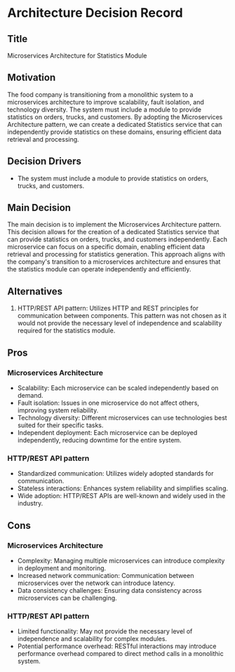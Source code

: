 # Architecture Decision Record

## Title
Microservices Architecture for Statistics Module

## Motivation
The food company is transitioning from a monolithic system to a microservices architecture to improve scalability, fault isolation, and technology diversity. The system must include a module to provide statistics on orders, trucks, and customers. By adopting the Microservices Architecture pattern, we can create a dedicated Statistics service that can independently provide statistics on these domains, ensuring efficient data retrieval and processing.

## Decision Drivers
- The system must include a module to provide statistics on orders, trucks, and customers.

## Main Decision
The main decision is to implement the Microservices Architecture pattern. This decision allows for the creation of a dedicated Statistics service that can provide statistics on orders, trucks, and customers independently. Each microservice can focus on a specific domain, enabling efficient data retrieval and processing for statistics generation. This approach aligns with the company's transition to a microservices architecture and ensures that the statistics module can operate independently and efficiently.

## Alternatives
1. HTTP/REST API pattern: Utilizes HTTP and REST principles for communication between components. This pattern was not chosen as it would not provide the necessary level of independence and scalability required for the statistics module.

## Pros
### Microservices Architecture
- Scalability: Each microservice can be scaled independently based on demand.
- Fault isolation: Issues in one microservice do not affect others, improving system reliability.
- Technology diversity: Different microservices can use technologies best suited for their specific tasks.
- Independent deployment: Each microservice can be deployed independently, reducing downtime for the entire system.

### HTTP/REST API pattern
- Standardized communication: Utilizes widely adopted standards for communication.
- Stateless interactions: Enhances system reliability and simplifies scaling.
- Wide adoption: HTTP/REST APIs are well-known and widely used in the industry.

## Cons
### Microservices Architecture
- Complexity: Managing multiple microservices can introduce complexity in deployment and monitoring.
- Increased network communication: Communication between microservices over the network can introduce latency.
- Data consistency challenges: Ensuring data consistency across microservices can be challenging.

### HTTP/REST API pattern
- Limited functionality: May not provide the necessary level of independence and scalability for complex modules.
- Potential performance overhead: RESTful interactions may introduce performance overhead compared to direct method calls in a monolithic system.